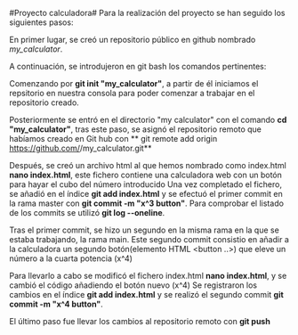 #Proyecto calculadora#
Para la realización del proyecto se han seguido los siguientes pasos:

En primer lugar, se creó un repositorio público en github nombrado *my_calculator*.

A continuación, se introdujeron en git bash los comandos pertinentes:
 
Comenzando por **git init "my_calculator"**, a partir de él iniciamos el repsitorio en nuestra consola para poder comenzar a trabajar en el repositorio creado.

Posteriormente se entró en el directorio "my calculator" con el comando **cd "my_calculator"**,
tras este paso, se asignó el repositorio remoto que habíamos creado en Git hub con ** git remote add origin https://github.com/<mi usuario de github>/my_calculator.git**

Después, se creó un archivo html al que hemos nombrado como index.html **nano index.html**, este fichero contiene una calculadora web con un botón para hayar el cubo del número introducido 
Una vez completado el fichero, se añadió en el índice **git add index.html** y se efectuó el primer commit en la rama master con **git commit -m "x^3 button"**. 
Para comprobar el listado de los commits se utilizó **git log --oneline**.

Tras el primer commit, se hizo un segundo en la misma rama en la que se estaba trabajando, la rama main. 
Este segundo commit consistio en añadir a la calculadora un segundo botón(elemento HTML <button ..>)
que eleve un número a la cuarta potencia (x^4)

Para llevarlo a cabo se modificó el fichero index.html **nano index.html**, y se cambió el código añadiendo el botón nuevo (x^4)
Se registraron los cambios en el índice **git add index.html** y  se realizó el segundo commit **git commit -m "x^4 button"**.

El último paso fue llevar los cambios al repositorio remoto con **git push**
